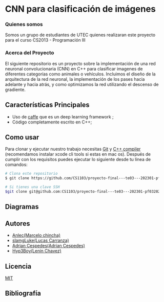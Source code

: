 # CNN para clasificación de imágenes

### Quienes somos

Somos un grupo de estudiantes de UTEC quienes realizaran este proyecto para el curso
CS2013 - Programación III

### Acerca del Proyecto

El siguiente repositorio es un proyecto sobre la implementación de una red neuronal convolucionaria (CNN) en C++ para clasificar imagenes de diferentes categorías como animales o vehículos. Incluimos el diseño de la arquitectura de la red neuronal, la implementación de los pases hacia adelante y hacia atrás, y como optimizamos la red utilizando el descenso de gradiente.

## Características Principales

- Uso de [caffe](https://caffe.berkeleyvision.org) que es un deep learning framework ;
- Código completamente escrito en C++;

## Como usar

Para clonar y ejecutar nuestro trabajo necesitas [Git](https://git-scm.com) y [C++ compiler](https://www.cs.odu.edu/~zeil/cs250PreTest/latest/Public/installingACompiler/#installing-a-c-compiler-on-microsoft-windows) (recomendamos instalar xcode cli tools si estas en mac os). Después de cumplir con los requisitos puedes ejecutar lo siguiente desde tu línea de comandos:

```bash
# Clona este repositorio
$ git clone https://github.com/CS1103/proyecto-final---te03---202301-pf0320231-grupo1.git
```

```bash
# Si tienes una clave SSH
$git clone git@github.com:CS1103/proyecto-final---te03---202301-pf0320231-grupo1.git
```

## Diagramas

## Autores

- [Anlec(Marcelo chincha)](marcelo.chincha@utec.edu.pe)
- [slamgLuke(Lucas Carranza)](lucas.carranza@utec.edu.pe)
- [Adrian Cespedes(Adrian Cespedes)](adrian.cespedes@utec.edu.pe)
- [Hyp3Boy(Lenin Chavez)](lenin.chavez@utec.edu.pe)

## Licencia

[MIT](https://choosealicense.com/licenses/mit/)

## Bibliografía

